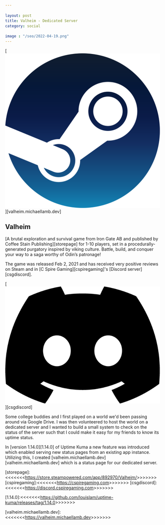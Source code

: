 ```yaml
---

layout: post
title: Valheim - Dedicated Server
category: social

image : "/seo/2022-04-19.png"
---
```


[![steam](/img/steam.png)][valheim.michaellamb.dev]

## Valheim

[A brutal exploration and survival game from Iron Gate AB and published by Coffee Stain Publishing][storepage] for 1-10 players, set in a procedurally-generated purgatory inspired by viking culture. Battle, build, and conquer your way to a saga worthy of Odin’s patronage!

The game was released Feb 2, 2021 and has received very positive reviews on Steam and in [C Spire Gaming][cspiregaming]'s [Discord server][csgdiscord].

[![discord icon](/img/icon_clyde_black_RGB.png)][csgdiscord]

Some college buddies and I first played on a world we'd been passing around via Google Drive. I was then volunteered to host the world on a dedicated server and I wanted to build a small system to check on the status of the server such that I could make it easy for my friends to know its uptime status.

In [version  1.14.0][1.14.0] of Uptime Kuma a new feature was introduced which enabled serving new status pages from an existing app instance. Utilizing this, I created [valheim.michaellamb.dev][valheim.michaellamb.dev] which is a status page for our dedicated server.

[storepage]:<<<<<<<<https://store.steampowered.com/app/892970/Valheim/>>>>>>>>
[cspiregaming]:<<<<<<<<https://cspiregaming.com>>>>>>>>
[csgdiscord]:<<<<<<<<https://discord.cspiregaming.com>>>>>>>>

[1.14.0]:<<<<<<<<https://github.com/louislam/uptime-kuma/releases/tag/1.14.0>>>>>>>>

[valheim.michaellamb.dev]:<<<<<<<<https://valheim.michaellamb.dev>>>>>>>>
